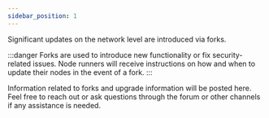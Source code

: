 ```yaml
---
sidebar_position: 1
---
```


Significant updates on the network level are introduced via forks.

:::danger
Forks are used to introduce new functionality or fix security-related issues. Node runners will receive instructions on how and when to update their nodes in the event of a fork.
:::

Information related to forks and upgrade information will be posted here. Feel free to reach out or ask questions through the forum or other channels if any assistance is needed.
